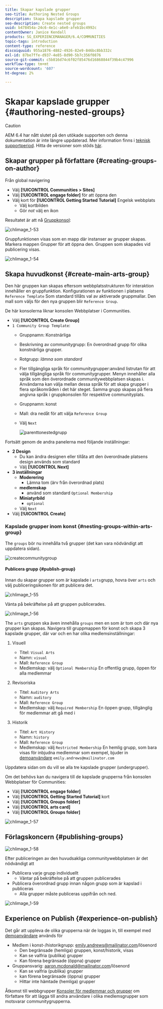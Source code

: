 ```yaml
---
title: Skapar kapslade grupper
seo-title: Authoring Nested Groups
description: Skapa kapslade grupper
seo-description: Create nested groups
uuid: b478454a-24c6-4e1c-a6e0-afeb1bc4992c
contentOwner: Janice Kendall
products: SG_EXPERIENCEMANAGER/6.4/COMMUNITIES
topic-tags: introduction
content-type: reference
discoiquuid: 955a1876-4882-4926-82e9-846bc8bb332c
exl-id: 87be7ffe-d937-4e85-8d90-5b7c356f0876
source-git-commit: c5b816d74c6f02f85476d16868844f39b4c47996
workflow-type: tm+mt
source-wordcount: '607'
ht-degree: 2%

---
```


# Skapar kapslade grupper {#authoring-nested-groups}

>[!CAUTION]
>
>AEM 6.4 har nått slutet på den utökade supporten och denna dokumentation är inte längre uppdaterad. Mer information finns i [teknisk supportperiod](https://helpx.adobe.com/support/programs/eol-matrix.html). Hitta de versioner som stöds [här](https://experienceleague.adobe.com/docs/).

## Skapar grupper på författare {#creating-groups-on-author}

Från global navigering

* Välj **[!UICONTROL Communities > Sites]**
* Välj **[!UICONTROL engage folder]** för att öppna den
* Välj kort för **[!UICONTROL Getting Started Tutorial]**  Engelsk webbplats
   * Välj kortbilden
   * Gör *not* välj en ikon

Resultatet är att nå [Gruppkonsol](groups.md):

![chlimage_1-53](assets/chlimage_1-53.png)

Gruppfunktionen visas som en mapp där instanser av grupper skapas. Markera mappen Grupper för att öppna den. Gruppen som skapades vid publicering visas.

![chlimage_1-54](assets/chlimage_1-54.png)

## Skapa huvudkonst {#create-main-arts-group}

Den här gruppen kan skapas eftersom webbplatsstrukturen för interaktion innehåller en gruppfunktion. Konfigurationen av funktionen i platsens `Reference Template` Som standard tillåts val av aktiverade gruppmallar. Den mall som väljs för den nya gruppen blir `Reference Group`.

De här konsolerna liknar konsolen Webbplatser i Communities.

* Välj **[!UICONTROL Create Group]**
* `1 Community Group Template`:
   * Gruppnamn: Konstnärliga
   * Beskrivning av communitygrupp: En överordnad grupp för olika konstnärliga grupper.
   * Rotgrupp: *lämna som standard*
   * Fler tillgängliga språk för communitygrupper:använd listrutan för att välja tillgängliga språk för communitygrupper. Menyn innehåller alla språk som den överordnade communitywebbplatsen skapas i. Användarna kan välja mellan dessa språk för att skapa grupper i flera språkområden i det här steget. Samma grupp skapas på flera angivna språk i gruppkonsolen för respektive communityplats.
   * Gruppnamn: konst
   * Mall: dra nedåt för att välja `Reference Group`
   * Välj `Next`

      ![parenttonestedgrupp](assets/parenttonestedgroup.png)

Fortsätt genom de andra panelerna med följande inställningar:

* **2 Design**
   * Du kan ändra designen eller tillåta att den överordnade platsens design används som standard
   * Välj **[!UICONTROL Next]**
* **3 inställningar**
   * **Moderering**
      * Lämna tom (ärv från överordnad plats)
   * **medlemskap**
      * använd som standard `Optional Membership`
   * **Miniatyrbild**
      * `optional`
   * Välj `Next`
* Välj **[!UICONTROL Create]**

### Kapslade grupper inom konst {#nesting-groups-within-arts-group}

The `groups` bör nu innehålla två grupper (det kan vara nödvändigt att uppdatera sidan).

![createcommunitygroup](assets/createcommunitygroup.png)

#### Publicera grupp {#publish-group}

Innan du skapar grupper som är kapslade i `arts`grupp, hovra över `arts` och välj publiceringsikonen för att publicera det.

![chlimage_1-55](assets/chlimage_1-55.png)

Vänta på bekräftelse på att gruppen publicerades.

![chlimage_1-56](assets/chlimage_1-56.png)

The `arts` gruppen ska även innehålla `groups` men en som är tom och där nya grupper kan skapas. Navigera till gruppmappen för konst och skapa 3 kapslade grupper, där var och en har olika medlemsinställningar:

1. Visuell
   * Titel: `Visual Arts`
   * Namn: `visual`
   * Mall: `Reference Group`
   * Medlemskap: välj `Optional Membership`
En offentlig grupp, öppen för alla medlemmar
1. Revisoriska
   * Titel: `Auditory Arts`
   * Namn: `auditory`
   * Mall: `Reference Group`
   * Medlemskap: välj `Required Membership`
En öppen grupp, tillgänglig för medlemmar att gå med i

1. Historik

   * Titel: `Art History`
   * Namn: `history`
   * Mall: `Reference Group`
   * Medlemskap: välj `Restricted Membership`
En hemlig grupp, som bara visas för inbjudna medlemmar som exempel, bjuder in 
[demoanvändare](tutorials.md#demo-users) `emily.andrews@mailinator.com`

Uppdatera sidan om du vill se alla tre kapslade grupper (undergrupper).

Om det behövs kan du navigera till de kapslade grupperna från konsolen Webbplatser för Communities:

* Välj **[!UICONTROL engage folder]**
* Välj **[!UICONTROL Getting Started Tutorial]** kort
* Välj **[!UICONTROL Groups folder]**
* Välj **[!UICONTROL arts card]**
* Välj **[!UICONTROL Groups folder]**

![chlimage_1-57](assets/chlimage_1-57.png)

## Förlagskoncern {#publishing-groups}

![chlimage_1-58](assets/chlimage_1-58.png)

Efter publiceringen av den huvudsakliga communitywebbplatsen är det nödvändigt att

* Publicera varje grupp individuellt
   * Väntar på bekräftelse på att gruppen publicerades
* Publicera överordnad grupp innan någon grupp som är kapslad i publiceras
   * Alla grupper måste publiceras uppifrån och ned.

![chlimage_1-59](assets/chlimage_1-59.png)

## Experience on Publish {#experience-on-publish}

Det går att uppleva de olika grupperna när de loggas in, till exempel med [demoanvändare](tutorials.md#demo-users) används för

* Medlem i konst-/historikgrupp: emily.andrews@mailinator.com/lösenord
   * Den begränsade (hemliga) gruppen, konst/historik, visas
   * Kan se valfria (publika) grupper
   * Kan förena begränsade (öppna) grupper
* Gruppansvarig: aaron.mcdonald@mailinator.com/lösenord
   * Kan se valfria (publika) grupper
   * kan förena begränsade (öppna) grupper
   * Hittar inte hämtade (hemliga) grupper

Åtkomst till webbgrupper [Konsoler för medlemmar och grupper](members.md) om författare för att lägga till andra användare i olika medlemsgrupper som motsvarar communitygrupperna.
